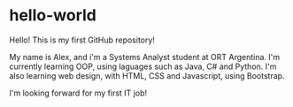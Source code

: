 # hello-world

Hello! This is my first GitHub repository!

My name is Alex, and i'm a Systems Analyst student at ORT Argentina.
I'm currently learning OOP, using laguages such as Java, C# and Python.
I'm also learning web design, with HTML, CSS and Javascript, using Bootstrap.

I'm looking forward for my first IT job!
